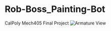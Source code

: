 # Rob-Boss_Painting-Bot
CalPoly Mech405 Final Project
![Armature View]([https://github.com/VincentPierc/Rob-Boss_Painting-Bot/blob/main/IMG_6601.jpg](https://github.com/VincentPierc/Rob-Boss_Painting-Bot/blob/main/IMG_6601%20(1).jpg))
